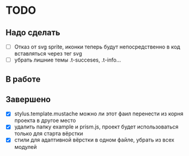 # TODO

## Надо сделать

- [ ] Отказ от svg sprite, иконки теперь будут непосредственно в код вставляться через тег svg
- [ ] убрать лишние темы .t-succeses, .t-info...

## В работе


## Завершено

- [x] stylus.template.mustache можно ли этот фаил перенести из корня проекта в другое место
- [x] удалить папку example и prism.js, проект будет использоваться только для старта вёрстки
- [x] стили для адаптивной вёрстки в одном файле, убрать из всех модулей
